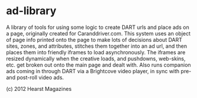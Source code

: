 ad-library
==========

A library of tools for using some logic to create DART urls and place ads on a page, originally created for Caranddriver.com.
This system uses an object of page info printed onto the page to make lots of decisions about DART sites, zones, and attributes, stitches them together into an ad url, and then places them into friendly iframes to load asynchronously.
The iframes are resized dynamically when the creative loads, and pushdowns, web-skins, etc. get broken out onto the main page and dealt with.
Also runs companion ads coming in through DART via a Brightcove video player, in sync with pre- and post-roll video ads.

(c) 2012 Hearst Magazines